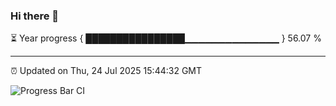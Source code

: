 ### Hi there 👋

⏳ Year progress { ████████████████▁▁▁▁▁▁▁▁▁▁▁▁▁▁ } 56.07 %

---

⏰ Updated on Thu, 24 Jul 2025 15:44:32 GMT

![Progress Bar CI](https://github.com/IshwaranRudhara/GIT-ACTION/workflows/Progress%20Bar%20CI/badge.svg)
